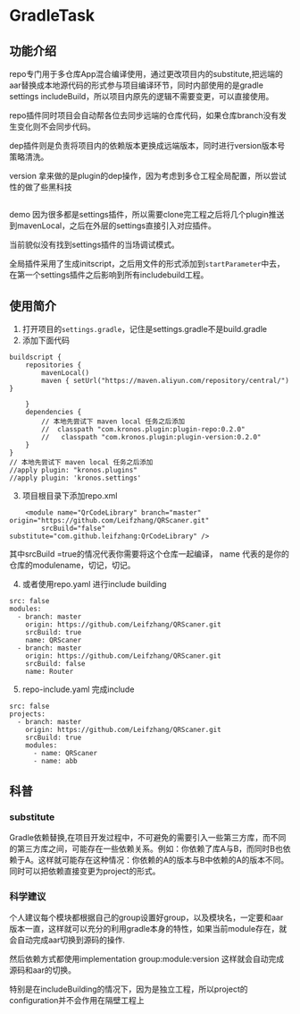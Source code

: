 # GradleTask
 
## 功能介绍
 
repo专门用于多仓库App混合编译使用，通过更改项目内的substitute,把远端的aar替换成本地源代码的形式参与项目编译环节，同时内部使用的是gradle settings includeBuild，所以项目内原先的逻辑不需要变更，可以直接使用。

repo插件同时项目会自动帮各位去同步远端的仓库代码，如果仓库branch没有发生变化则不会同步代码。

dep插件则是负责将项目内的依赖版本更换成远端版本，同时进行version版本号策略清洗。

version 拿来做的是plugin的dep操作，因为考虑到多仓工程全局配置，所以尝试性的做了些黑科技

##

demo 因为很多都是settings插件，所以需要clone完工程之后将几个plugin推送到mavenLocal，之后在外层的settings直接引入对应插件。

当前貌似没有找到settings插件的当场调试模式。

全局插件采用了生成initscript，之后用文件的形式添加到`startParameter`中去，在第一个settings插件之后影响到所有includebuild工程。

## 使用简介

1. 打开项目的`settings.gradle`，记住是settings.gradle不是build.gradle
2. 添加下面代码

~~~
buildscript {
    repositories {
        mavenLocal()
        maven { setUrl("https://maven.aliyun.com/repository/central/") }

    }
    dependencies {
        // 本地先尝试下 maven local 任务之后添加
        //  classpath "com.kronos.plugin:plugin-repo:0.2.0"
        //   classpath "com.kronos.plugin:plugin-version:0.2.0"
    }
}
// 本地先尝试下 maven local 任务之后添加
//apply plugin: "kronos.plugins"
//apply plugin: 'kronos.settings'
~~~
3. 项目根目录下添加repo.xml

~~~
    <module name="QrCodeLibrary" branch="master" origin="https://github.com/Leifzhang/QRScaner.git"
        srcBuild="false" substitute="com.github.leifzhang:QrCodeLibrary" />
~~~
其中srcBuild =true的情况代表你需要将这个仓库一起编译， name 代表的是你的仓库的modulename，切记，切记。

4. 或者使用repo.yaml 进行include building

~~~
src: false
modules:
  - branch: master
    origin: https://github.com/Leifzhang/QRScaner.git
    srcBuild: true
    name: QRScaner
  - branch: master
    origin: https://github.com/Leifzhang/QRScaner.git
    srcBuild: false
    name: Router
~~~

5.  repo-include.yaml  完成include

```
src: false
projects:
  - branch: master
    origin: https://github.com/Leifzhang/QRScaner.git
    srcBuild: true
    modules:
      - name: QRScaner
      - name: abb
```

## 科普

### substitute 

Gradle依赖替换,在项目开发过程中，不可避免的需要引入一些第三方库，而不同的第三方库之间，可能存在一些依赖关系。例如：你依赖了库A与B，而同时B也依赖于A。这样就可能存在这种情况：你依赖的A的版本与B中依赖的A的版本不同。同时可以把依赖直接变更为project的形式。

### 科学建议 

个人建议每个模块都根据自己的group设置好group，以及模块名，一定要和aar版本一直，这样就可以充分的利用gradle本身的特性，如果当前module存在，就会自动完成aar切换到源码的操作.

然后依赖方式都使用implementation group:module:version 这样就会自动完成源码和aar的切换。

特别是在includeBuilding的情况下，因为是独立工程，所以project的configuration并不会作用在隔壁工程上



